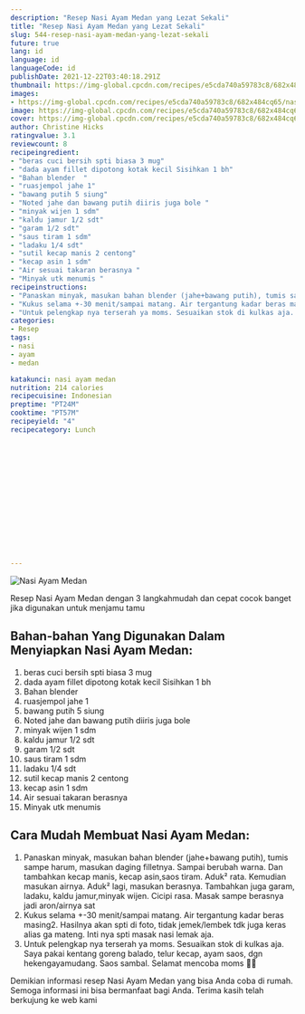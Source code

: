 ```yaml
---
description: "Resep Nasi Ayam Medan yang Lezat Sekali"
title: "Resep Nasi Ayam Medan yang Lezat Sekali"
slug: 544-resep-nasi-ayam-medan-yang-lezat-sekali
future: true
lang: id
language: id
languageCode: id
publishDate: 2021-12-22T03:40:18.291Z 
thumbnail: https://img-global.cpcdn.com/recipes/e5cda740a59783c8/682x484cq65/nasi-ayam-medan-foto-resep-utama.webp
images:
- https://img-global.cpcdn.com/recipes/e5cda740a59783c8/682x484cq65/nasi-ayam-medan-foto-resep-utama.webp
image: https://img-global.cpcdn.com/recipes/e5cda740a59783c8/682x484cq65/nasi-ayam-medan-foto-resep-utama.webp
cover: https://img-global.cpcdn.com/recipes/e5cda740a59783c8/682x484cq65/nasi-ayam-medan-foto-resep-utama.webp
author: Christine Hicks
ratingvalue: 3.1
reviewcount: 8
recipeingredient:
- "beras cuci bersih spti biasa 3 mug"
- "dada ayam fillet dipotong kotak kecil Sisihkan 1 bh"
- "Bahan blender  "
- "ruasjempol jahe 1"
- "bawang putih 5 siung"
- "Noted jahe dan bawang putih diiris juga bole "
- "minyak wijen 1 sdm"
- "kaldu jamur 1/2 sdt"
- "garam 1/2 sdt"
- "saus tiram 1 sdm"
- "ladaku 1/4 sdt"
- "sutil kecap manis 2 centong"
- "kecap asin 1 sdm"
- "Air sesuai takaran berasnya "
- "Minyak utk menumis "
recipeinstructions:
- "Panaskan minyak, masukan bahan blender (jahe+bawang putih), tumis sampe harum, masukan daging filletnya. Sampai berubah warna. Dan tambahkan kecap manis, kecap asin,saos tiram. Aduk² rata. Kemudian masukan airnya. Aduk² lagi, masukan berasnya. Tambahkan juga garam, ladaku, kaldu jamur,minyak wijen. Cicipi rasa. Masak sampe berasnya jadi aron/airnya sat"
- "Kukus selama +-30 menit/sampai matang. Air tergantung kadar beras masing2. Hasilnya akan spti di foto, tidak jemek/lembek tdk juga keras alias ga mateng. Inti nya spti masak nasi lemak aja."
- "Untuk pelengkap nya terserah ya moms. Sesuaikan stok di kulkas aja. Saya pakai kentang goreng balado, telur kecap, ayam saos, dgn hekengayamudang. Saos sambal. Selamat mencoba moms 🍱🍗"
categories:
- Resep
tags:
- nasi
- ayam
- medan

katakunci: nasi ayam medan 
nutrition: 214 calories
recipecuisine: Indonesian
preptime: "PT24M"
cooktime: "PT57M"
recipeyield: "4"
recipecategory: Lunch


     
    
    
    
    
    
    
    
    
    
    
      
    
---
```



![Nasi Ayam Medan](https://img-global.cpcdn.com/recipes/e5cda740a59783c8/682x484cq65/nasi-ayam-medan-foto-resep-utama.webp)

Resep Nasi Ayam Medan    dengan 3 langkahmudah dan cepat cocok banget jika digunakan untuk menjamu tamu

<!--inarticleads1-->

## Bahan-bahan Yang Digunakan Dalam Menyiapkan Nasi Ayam Medan:

1. beras cuci bersih spti biasa 3 mug
1. dada ayam fillet dipotong kotak kecil Sisihkan 1 bh
1. Bahan blender  
1. ruasjempol jahe 1
1. bawang putih 5 siung
1. Noted jahe dan bawang putih diiris juga bole 
1. minyak wijen 1 sdm
1. kaldu jamur 1/2 sdt
1. garam 1/2 sdt
1. saus tiram 1 sdm
1. ladaku 1/4 sdt
1. sutil kecap manis 2 centong
1. kecap asin 1 sdm
1. Air sesuai takaran berasnya 
1. Minyak utk menumis 



<!--inarticleads2-->

## Cara Mudah Membuat Nasi Ayam Medan:

1. Panaskan minyak, masukan bahan blender (jahe+bawang putih), tumis sampe harum, masukan daging filletnya. Sampai berubah warna. Dan tambahkan kecap manis, kecap asin,saos tiram. Aduk² rata. Kemudian masukan airnya. Aduk² lagi, masukan berasnya. Tambahkan juga garam, ladaku, kaldu jamur,minyak wijen. Cicipi rasa. Masak sampe berasnya jadi aron/airnya sat
1. Kukus selama +-30 menit/sampai matang. Air tergantung kadar beras masing2. Hasilnya akan spti di foto, tidak jemek/lembek tdk juga keras alias ga mateng. Inti nya spti masak nasi lemak aja.
1. Untuk pelengkap nya terserah ya moms. Sesuaikan stok di kulkas aja. Saya pakai kentang goreng balado, telur kecap, ayam saos, dgn hekengayamudang. Saos sambal. Selamat mencoba moms 🍱🍗




Demikian informasi  resep Nasi Ayam Medan   yang bisa Anda coba di rumah. Semoga informasi ini bisa bermanfaat bagi Anda. Terima kasih telah berkujung ke web kami
